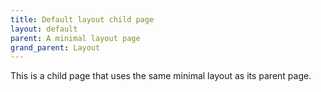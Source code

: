 ```yaml
---
title: Default layout child page
layout: default
parent: A minimal layout page 
grand_parent: Layout
---
```


This is a child page that uses the same minimal layout as its parent page.
